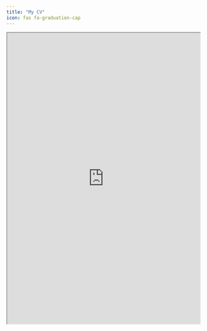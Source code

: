 ```yaml
---
title: "My CV"
icon: fas fa-graduation-cap
---
```

<iframe
  src="https://flowcv.com/resume/8alf6l71ek"
  style="width:100%; height:760px"
></iframe>